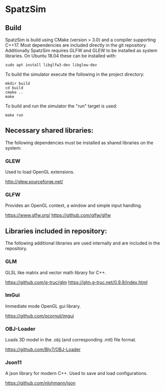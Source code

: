# SpatzSim

## Build

SpatzSim is build using CMake (version > 3.0) and a compiler supporting C++17.
Most dependencies are included directly in the git repository. Additionally
SpatzSim requires GLFW and GLEW to be installed as system libraries. On Ubuntu
18.04 these can be installed with:

```
sudo apt install libglfw3-dev libglew-dev
```

To build the simulator execute the following in the project directory:

```
mkdir build
cd build
cmake ..
make
```

To build and run the simulator the "run" target is used:

```
make run
```

## Necessary shared libraries:

The following dependencies must be installed as shared libraries on the system:

### GLEW

Used to load OpenGL extensions.

http://glew.sourceforge.net/

### GLFW

Provides an OpenGL context, a window and simple input handling.

https://www.glfw.org/
https://github.com/glfw/glfw

## Libraries included in repository:

The following additional libraries are used internally and are included in the repository.

### GLM

GLSL like matrix and vector math library for C++.

https://github.com/g-truc/glm
https://glm.g-truc.net/0.9.9/index.html

### ImGui

Immediate mode OpenGL gui library.

https://github.com/ocornut/imgui

### OBJ-Loader

Loads 3D model in the .obj (and corresponding .mtl) file format.

https://github.com/Bly7/OBJ-Loader

### Json11

A json library for modern C++. Used to save and load configurations.

https://github.com/nlohmann/json
